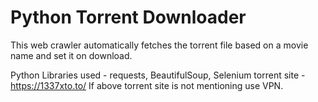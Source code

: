 # Python Torrent Downloader
This web crawler automatically fetches the torrent file based on a movie name and set it on download.

Python Libraries used - requests, BeautifulSoup, Selenium
torrent site - https://1337xto.to/
If above torrent site is not mentioning use VPN.
